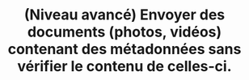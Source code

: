 ---
category: category-CvbEsDX_JLbVAl6oz7djq
goodPractices:
- good-practice-IvcaN5lJIfh0uKhNdTBOh
risks:
- Récupérer des éléments de géolocalisation ou des données confidentielles.
title: (Niveau avancé) Envoyer des documents (photos, vidéos) contenant des métadonnées
  sans vérifier le contenu de celles-ci.
uuid: vulnerability-irG47tvOMmSh9lgu3JT2o
visibleInCms: true
---